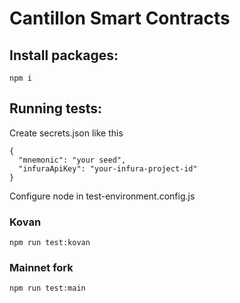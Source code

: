 # Cantillon Smart Contracts

## Install packages:

```
npm i
```

## Running tests:

Create secrets.json like this

```
{
  "mnemonic": "your seed",
  "infuraApiKey": "your-infura-project-id"
}
```

Configure node in test-environment.config.js

### Kovan

```
npm run test:kovan
```

### Mainnet fork

```
npm run test:main
```
